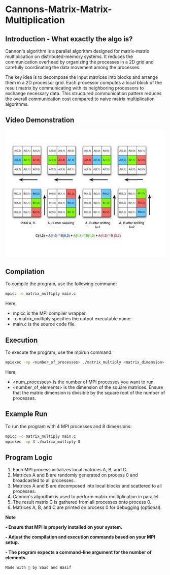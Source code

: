# Cannons-Matrix-Matrix-Multiplication

## Introduction - What exactly the algo is?

Cannon's algorithm is a parallel algorithm designed for matrix-matrix multiplication on distributed-memory systems. It reduces the communication overhead by organizing the processes in a 2D grid and carefully coordinating the data movement among the processes.

The key idea is to decompose the input matrices into blocks and arrange them in a 2D processor grid. Each processor computes a local block of the result matrix by communicating with its neighboring processors to exchange necessary data. This structured communication pattern reduces the overall communication cost compared to naive matrix multiplication algorithms.

## Video Demonstration

[![Watch the video](https://github.com/SaadARazzaq/Cannons-Matrix-Matrix-Multiplication/blob/main/banner.jpg)](https://github.com/SaadARazzaq/Cannons-Matrix-Matrix-Multiplication/blob/main/Demonstration.mp4)

## Compilation

To compile the program, use the following command:

```bash
mpicc -o matrix_multiply main.c
```

Here,

- mpicc is the MPI compiler wrapper.
- -o matrix_multiply specifies the output executable name.
- main.c is the source code file.

## Execution

To execute the program, use the mpirun command:

```bash
mpiexec -np <number_of_processes> ./matrix_multiply <matrix_dimension>
```

Here,

- <num_processes> is the number of MPI processes you want to run.
- <number_of_elements> is the dimension of the square matrices. Ensure that the matrix dimension is divisible by the square root of the number of processes.

## Example Run

To run the program with 4 MPI processes and 8 dimensions:

```bash
mpicc -o matrix_multiply main.c
mpiexec -np 4 ./matrix_multiply 8
```

## Program Logic

1. Each MPI process initializes local matrices A, B, and C.
2. Matrices A and B are randomly generated on process 0 and broadcasted to all processes.
3. Matrices A and B are decomposed into local blocks and scattered to all processes.
4. Cannon's algorithm is used to perform matrix multiplication in parallel.
5. The result matrix C is gathered from all processes onto process 0.
6. Matrices A, B, and C are printed on process 0 for debugging (optional).

**Note**

**- Ensure that MPI is properly installed on your system.**

**- Adjust the compilation and execution commands based on your MPI setup.**

**- The program expects a command-line argument for the number of elements.**

```bash 
Made with 💖 by Saad and Wasif
```
